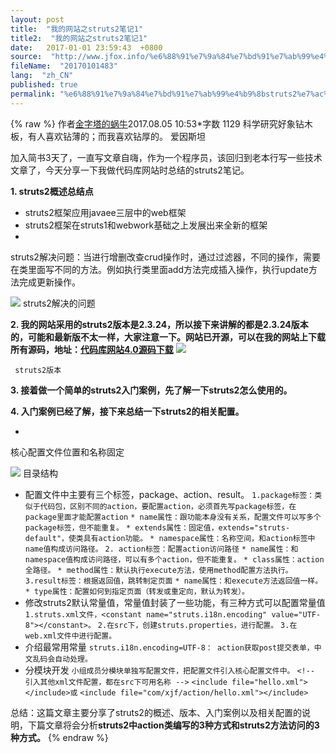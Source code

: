 ```yaml
---
layout: post
title:  "我的网站之struts2笔记1"
title2:  "我的网站之struts2笔记1"
date:   2017-01-01 23:59:43  +0800
source:  "http://www.jfox.info/%e6%88%91%e7%9a%84%e7%bd%91%e7%ab%99%e4%b9%8bstruts2%e7%ac%94%e8%ae%b01.html"
fileName:  "20170101483"
lang:  "zh_CN"
published: true
permalink: "%e6%88%91%e7%9a%84%e7%bd%91%e7%ab%99%e4%b9%8bstruts2%e7%ac%94%e8%ae%b01.html"
---
```

{% raw %}
作者[金字塔的蜗牛](/u/a8ae22295f18)2017.08.05 10:53*字数 1129
科学研究好象钻木板，有人喜欢钻薄的；而我喜欢钻厚的。
爱因斯坦

加入简书3天了，一直写文章自嗨，作为一个程序员，该回归到老本行写一些技术文章了，今天分享一下我做代码库网站时总结的struts2笔记。

**1. struts2概述总结点**

- struts2框架应用javaee三层中的web框架
- struts2框架在struts1和webwork基础之上发展出来全新的框架
- 
struts2解决问题：当进行增删改查crud操作时，通过过滤器，不同的操作，需要在类里面写不同的方法。例如执行类里面add方法完成插入操作，执行update方法完成更新操作。

![](ab3ba41.png)
struts2解决的问题 
      
     

**2. 我的网站采用的struts2版本是2.3.24，所以接下来讲解的都是2.3.24版本的，可能和最新版不太一样，大家注意一下。网站已开源，可以在我的网站上下载所有源码，地址：[代码库网站4.0源码下载](http://www.jfox.info/go.php?url=https://admintwo.com/resource_detail?id=185)**
![](13ac4d9.png) 
   
     struts2版本 
    
   
  
 
**3. 接着做一个简单的struts2入门案例，先了解一下struts2怎么使用的。**

**4. 入门案例已经了解，接下来总结一下struts2的相关配置。**

- 
核心配置文件位置和名称固定

![](e342285.png)
目录结构 
      
     
- 配置文件中主要有三个标签，package、action、result。
`1.package标签：类似于代码包，区别不同的action，要配置action，必须首先写package标签，在package里面才能配置action`
`* name属性：跟功能本身没有关系，配置文件可以写多个package标签，但不能重复。`
`* extends属性：固定值，extends="struts-default"，使类具有action功能。`
`* namespace属性：名称空间，和action标签中name值构成访问路径。`
`2. action标签：配置action访问路径`
`* name属性：和namespace值构成访问路径，可以有多个action，但不能重复。`
`* class属性：action全路径。`
`* method属性：默认执行execute方法，使用method配置方法执行。`
`3.result标签：根据返回值，跳转制定页面`
`* name属性：和execute方法返回值一样。`
`* type属性：配置如何到指定页面（转发或重定向，默认为转发）。`
- 修改struts2默认常量值，常量值封装了一些功能，有三种方式可以配置常量值
`1.struts.xml文件，<constant name="struts.i18n.encoding" value="UTF-8"></constant>。`
`2.在src下，创建struts.properties，进行配置。`
`3.在web.xml文件中进行配置。`
- 介绍最常用常量
`struts.i18n.encoding=UTF-8： action获取post提交表单，中文乱码会自动处理。`
- 分模块开发
`小组成员分模块单独写配置文件，把配置文件引入核心配置文件中。`
`<!-- 引入其他xml文件配置，都在src下可用名称 -->`
`<include file="hello.xml"></include>或`
`<include file="com/xjf/action/hello.xml"></include>`

总结：这篇文章主要分享了struts2的概述、版本、入门案例以及相关配置的说明，下篇文章将会分析**struts2中action类编写的3种方式和struts2方法访问的3种方式。**
{% endraw %}